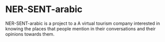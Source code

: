 # NER-SENT-arabic
NER-SENT-arabic is a project to a A virtual tourism company interested in knowing the places that people mention in their conversations and their opinions towards them.
